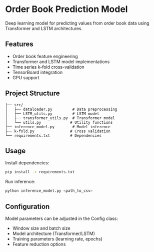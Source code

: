 # Order Book Prediction Model

Deep learning model for predicting values from order book data using Transformer and LSTM architectures.

## Features

- Order book feature engineering
- Transformer and LSTM model implementations
- Time series k-fold cross-validation
- TensorBoard integration
- GPU support

## Project Structure

```
├── src/
│   ├── dataloader.py         # Data preprocessing
│   ├── LSTM_utils.py         # LSTM model
│   ├── transformer_utils.py  # Transformer model
│   └── utils.py             # Utility functions
├── inference_model.py        # Model inference
├── k-fold.py                # Cross validation
└── requirements.txt         # Dependencies
```

## Usage

Install dependencies:
```bash
pip install -r requirements.txt
```

Run inference:
```bash
python inference_model.py <path_to_csv>
```

## Configuration

Model parameters can be adjusted in the Config class:
- Window size and batch size
- Model architecture (Transformer/LSTM)
- Training parameters (learning rate, epochs)
- Feature reduction options